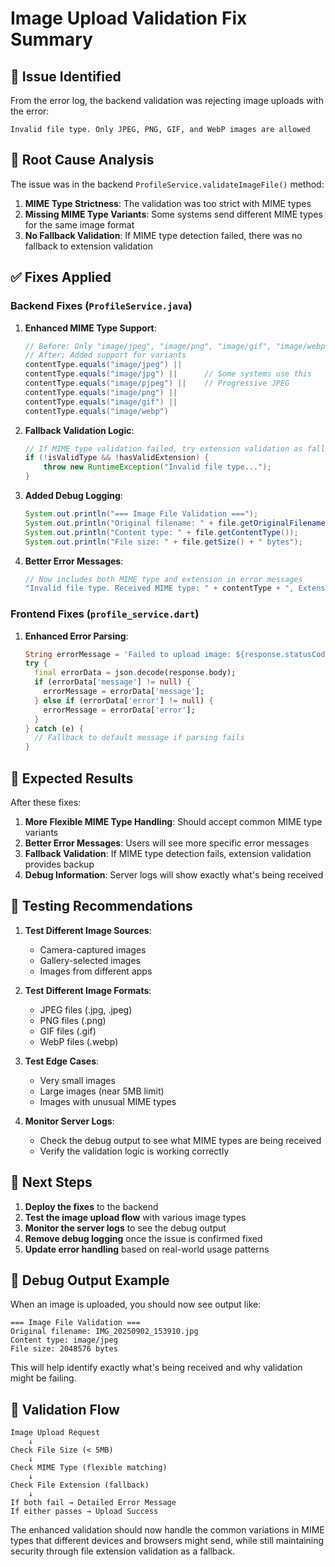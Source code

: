 # Image Upload Validation Fix Summary

## 🚨 **Issue Identified**

From the error log, the backend validation was rejecting image uploads with the error:
```
Invalid file type. Only JPEG, PNG, GIF, and WebP images are allowed
```

## 🔧 **Root Cause Analysis**

The issue was in the backend `ProfileService.validateImageFile()` method:

1. **MIME Type Strictness**: The validation was too strict with MIME types
2. **Missing MIME Type Variants**: Some systems send different MIME types for the same image format
3. **No Fallback Validation**: If MIME type detection failed, there was no fallback to extension validation

## ✅ **Fixes Applied**

### Backend Fixes (`ProfileService.java`)

1. **Enhanced MIME Type Support**:
   ```java
   // Before: Only "image/jpeg", "image/png", "image/gif", "image/webp"
   // After: Added support for variants
   contentType.equals("image/jpeg") ||
   contentType.equals("image/jpg") ||      // Some systems use this
   contentType.equals("image/pjpeg") ||    // Progressive JPEG
   contentType.equals("image/png") ||
   contentType.equals("image/gif") ||
   contentType.equals("image/webp")
   ```

2. **Fallback Validation Logic**:
   ```java
   // If MIME type validation failed, try extension validation as fallback
   if (!isValidType && !hasValidExtension) {
       throw new RuntimeException("Invalid file type...");
   }
   ```

3. **Added Debug Logging**:
   ```java
   System.out.println("=== Image File Validation ===");
   System.out.println("Original filename: " + file.getOriginalFilename());
   System.out.println("Content type: " + file.getContentType());
   System.out.println("File size: " + file.getSize() + " bytes");
   ```

4. **Better Error Messages**:
   ```java
   // Now includes both MIME type and extension in error messages
   "Invalid file type. Received MIME type: " + contentType + ", Extension: " + fileExtension
   ```

### Frontend Fixes (`profile_service.dart`)

1. **Enhanced Error Parsing**:
   ```dart
   String errorMessage = 'Failed to upload image: ${response.statusCode}';
   try {
     final errorData = json.decode(response.body);
     if (errorData['message'] != null) {
       errorMessage = errorData['message'];
     } else if (errorData['error'] != null) {
       errorMessage = errorData['error'];
     }
   } catch (e) {
     // Fallback to default message if parsing fails
   }
   ```

## 🎯 **Expected Results**

After these fixes:

1. **More Flexible MIME Type Handling**: Should accept common MIME type variants
2. **Better Error Messages**: Users will see more specific error messages
3. **Fallback Validation**: If MIME type detection fails, extension validation provides backup
4. **Debug Information**: Server logs will show exactly what's being received

## 🧪 **Testing Recommendations**

1. **Test Different Image Sources**:
   - Camera-captured images
   - Gallery-selected images
   - Images from different apps

2. **Test Different Image Formats**:
   - JPEG files (.jpg, .jpeg)
   - PNG files (.png)
   - GIF files (.gif)
   - WebP files (.webp)

3. **Test Edge Cases**:
   - Very small images
   - Large images (near 5MB limit)
   - Images with unusual MIME types

4. **Monitor Server Logs**:
   - Check the debug output to see what MIME types are being received
   - Verify the validation logic is working correctly

## 🔄 **Next Steps**

1. **Deploy the fixes** to the backend
2. **Test the image upload flow** with various image types
3. **Monitor the server logs** to see the debug output
4. **Remove debug logging** once the issue is confirmed fixed
5. **Update error handling** based on real-world usage patterns

## 📝 **Debug Output Example**

When an image is uploaded, you should now see output like:
```
=== Image File Validation ===
Original filename: IMG_20250902_153910.jpg
Content type: image/jpeg
File size: 2048576 bytes
```

This will help identify exactly what's being received and why validation might be failing.

## 🚀 **Validation Flow**

```
Image Upload Request
    ↓
Check File Size (< 5MB)
    ↓
Check MIME Type (flexible matching)
    ↓
Check File Extension (fallback)
    ↓
If both fail → Detailed Error Message
If either passes → Upload Success
```

The enhanced validation should now handle the common variations in MIME types that different devices and browsers might send, while still maintaining security through file extension validation as a fallback.

